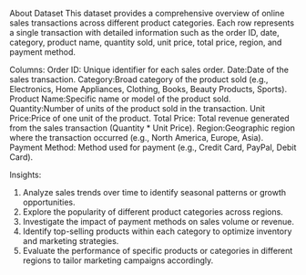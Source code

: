 About Dataset
This dataset provides a comprehensive overview of online sales transactions across different product categories. Each row represents a single transaction with detailed information such as the order ID, date, category, product name, quantity sold, unit price, total price, region, and payment method.

Columns:
Order ID: Unique identifier for each sales order.
Date:Date of the sales transaction.
Category:Broad category of the product sold (e.g., Electronics, Home Appliances, Clothing, Books, Beauty Products, Sports).
Product Name:Specific name or model of the product sold.
Quantity:Number of units of the product sold in the transaction.
Unit Price:Price of one unit of the product.
Total Price: Total revenue generated from the sales transaction (Quantity * Unit Price).
Region:Geographic region where the transaction occurred (e.g., North America, Europe, Asia).
Payment Method: Method used for payment (e.g., Credit Card, PayPal, Debit Card).

Insights:
1. Analyze sales trends over time to identify seasonal patterns or growth opportunities.
2. Explore the popularity of different product categories across regions.
3. Investigate the impact of payment methods on sales volume or revenue.
4. Identify top-selling products within each category to optimize inventory and marketing strategies.
5. Evaluate the performance of specific products or categories in different regions to tailor marketing campaigns accordingly.